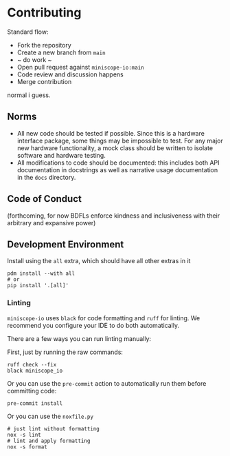 # Contributing

Standard flow:
- Fork the repository
- Create a new branch from `main`
- ~ do work ~
- Open pull request against `miniscope-io:main`
- Code review and discussion happens
- Merge contribution

normal i guess.

## Norms

- All new code should be tested if possible. Since this is a hardware
  interface package, some things may be impossible to test. For any
  major new hardware functionality, a mock class should be written
  to isolate software and hardware testing.
- All modifications to code should be documented: this includes both
  API documentation in docstrings as well as narrative usage documentation
  in the `docs` directory.

## Code of Conduct

(forthcoming, for now BDFLs enforce kindness and inclusiveness with their
arbitrary and expansive power)

## Development Environment

Install using the `all` extra, which should have all other extras in it

```shell
pdm install --with all
# or
pip install '.[all]'
```

### Linting

`miniscope-io` uses `black` for code formatting and `ruff` for linting.
We recommend you configure your IDE to do both automatically.

There are a few ways you can run linting manually:

First, just by running the raw commands:

```shell
ruff check --fix
black miniscope_io
```

Or you can use the `pre-commit` action to automatically run them
before committing code:

```shell
pre-commit install
```

Or you can use the `noxfile.py`

```shell
# just lint without formatting
nox -s lint
# lint and apply formatting
nox -s format
```





